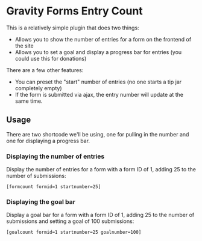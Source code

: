 # Gravity Forms Entry Count

This is a relatively simple plugin that does two things:
* Allows you to show the number of entries for a form on the frontend of the site
* Allows you to set a goal and display a progress bar for entries (you could use this for donations)

There are a few other features:
* You can preset the "start" number of entries (no one starts a tip jar completely empty)
* If the form is submitted via ajax, the entry number will update at the same time.
 
## Usage

There are two shortcode we'll be using, one for pulling in the number and one for displaying a progress bar.

### Displaying the number of entries

Display the number of entries for a form with a form ID of 1, adding 25 to the number of submissions:

```
[formcount formid=1 startnumber=25]
```

### Displaying the goal bar

Display a goal bar for a form with a form ID of 1, adding 25 to the number of submissions and setting a goal of 100 submissions:

```
[goalcount formid=1 startnumber=25 goalnumber=100]
```
